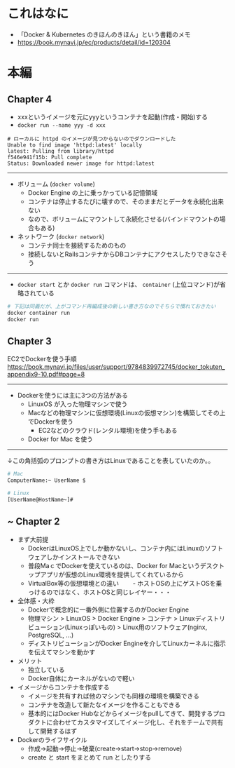 # これはなに
- 「Docker & Kubernetes のきほんのきほん」という書籍のメモ
- https://book.mynavi.jp/ec/products/detail/id=120304

# 本編

## Chapter 4
- xxxというイメージを元にyyyというコンテナを起動(作成・開始)する
- `docker run --name yyy -d xxx`

```
# ローカルに httpd のイメージが見つからないのでダウンロードした
Unable to find image 'httpd:latest' locally
latest: Pulling from library/httpd
f546e941f15b: Pull complete
Status: Downloaded newer image for httpd:latest
```

---

- ボリューム (`docker volume`)
  - Docker Engine の上に乗っかっている記憶領域
  - コンテナは停止するたびに壊すので、そのままだとデータを永続化出来ない
  - なので、ボリュームにマウントして永続化させる(バインドマウントの場合もある)
- ネットワーク (`docker network`)
  - コンテナ同士を接続するためのもの
  - 接続しないとRailsコンテナからDBコンテナにアクセスしたりできなさそう

---

- `docker start` とか `docker run` コマンドは、 `container` (上位コマンド)が省略されている
```bash
# 下記は同義だが、上がコマンド再編成後の新しい書き方なのでそちらで慣れておきたい
docker container run
docker run
```

## Chapter 3

EC2でDockerを使う手順
https://book.mynavi.jp/files/user/support/9784839972745/docker_tokuten_appendix9-10.pdf#page=8

---

- Dockerを使うには主に3つの方法がある
  - LinuxOS が入った物理マシンで使う
  - Macなどの物理マシンに仮想環境(Linuxの仮想マシン)を構築してその上でDockerを使う
    - EC2などのクラウド(レンタル環境)を使う手もある
  - Docker for Mac を使う

---

↓この角括弧のプロンプトの書き方はLinuxであることを表していたのか。。
```bash
# Mac
ComputerName:~ UserName $

# Linux
[UserName@HostName~]#
```

## ~ Chapter 2
- まず大前提
  - DockerはLinuxOS上でしか動かないし、コンテナ内にはLinuxのソフトウェアしかインストールできない
  - 普段MaｃでDockerを使えているのは、Docker for Macというデスクトップアプリが仮想のLinux環境を提供してくれているから
  - VirtualBox等の仮想環境との違い
  　　- ホストOSの上にゲストOSを乗っけるのではなく、ホストOSと同じレイヤー・・・
- 全体感・大枠
  - Dockerで概念的に一番外側に位置するのがDocker Engine
  - 物理マシン > LinuxOS > Docker Engine > コンテナ > Linuxディストリビューション(Linuxっぽいもの) > Linux用のソフトウェア(nginx, PostgreSQL, ...)
  - ディストリビューションがDocker Engineを介してLinuxカーネルに指示を伝えてマシンを動かす
- メリット
  - 独立している
  - Docker自体にカーネルがないので軽い
- イメージからコンテナを作成する
  - イメージを共有すれば他のマシンでも同様の環境を構築できる
  - コンテナを改造して新たなイメージを作ることもできる
  - 基本的にはDocker Hubなどからイメージをpullしてきて、開発するプロダクトに合わせてカスタマイズしてイメージ化し、それをチームで共有して開発するはず
- Dockerのライフサイクル
  - 作成→起動→停止→破棄(create->start->stop->remove)
  - create と start をまとめて run としたりする
